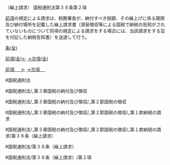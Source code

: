 （繰上請求）
国税通則法第３８条第２項

[前項](国税通則法＿＿＿＿＿第３８条第１項)の規定による請求は、税務署長が、納付すべき税額、その繰上げに係る期限及び納付場所を記載した繰上請求書（源泉徴収等による国税で納税の告知がされていないものについて同項の規定による請求をする場合には、当該請求をする旨を付記した納税告知書）を送達して行う。

[条(全)](国税通則法＿＿＿＿＿第３８条_.md)

[前項(全)←](国税通則法＿＿＿＿＿第３８条第１項_.md)    [→次項(全)](国税通則法＿＿＿＿＿第３８条第３項_.md)

[前項 　 ←](国税通則法＿＿＿＿＿第３８条第１項.md)    [→次項 　 ](国税通則法＿＿＿＿＿第３８条第３項.md)



#国税通則法

#国税通則法/_第３章国税の納付及び徴収

#国税通則法/_第３章国税の納付及び徴収/_第２節国税の徴収

#国税通則法/_第３章国税の納付及び徴収/_第２節国税の徴収/_第１款納税の請求

#国税通則法/_第３章国税の納付及び徴収/_第２節国税の徴収/_第１款納税の請求/第３８条（繰上請求）

#国税通則法/第３８条（繰上請求）

#国税通則法/第３８条（繰上請求）/第２項

